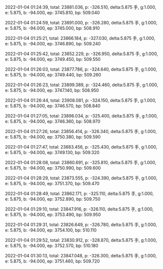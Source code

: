 2022-01-04 01:24:39, total: 23881.036, p: -326.510, delta:5.875 手, g:1.000, e: 5.875, b: -94.000, ep: 3745.810, bp: 509.040

2022-01-04 01:24:59, total: 23891.000, p: -326.280, delta:5.875 手, g:1.000, e: 5.875, b: -94.000, ep: 3745.000, bp: 508.910

2022-01-04 01:25:21, total: 23866.184, p: -327.030, delta:5.875 手, g:1.000, e: 5.875, b: -94.000, ep: 3746.890, bp: 509.240

2022-01-04 01:25:42, total: 23852.229, p: -326.950, delta:5.875 手, g:1.000, e: 5.875, b: -94.000, ep: 3749.450, bp: 509.550

2022-01-04 01:26:03, total: 23877.786, p: -324.640, delta:5.875 手, g:1.000, e: 5.875, b: -94.000, ep: 3749.440, bp: 509.260

2022-01-04 01:26:23, total: 23899.389, p: -324.460, delta:5.875 手, g:1.000, e: 5.875, b: -94.000, ep: 3747.140, bp: 508.950

2022-01-04 01:26:44, total: 23908.081, p: -324.150, delta:5.875 手, g:1.000, e: 5.875, b: -94.000, ep: 3746.570, bp: 508.840

2022-01-04 01:27:05, total: 23896.034, p: -325.400, delta:5.875 手, g:1.000, e: 5.875, b: -94.000, ep: 3746.360, bp: 508.970

2022-01-04 01:27:26, total: 23856.414, p: -326.340, delta:5.875 手, g:1.000, e: 5.875, b: -94.000, ep: 3750.380, bp: 509.590

2022-01-04 01:27:47, total: 23883.456, p: -325.430, delta:5.875 手, g:1.000, e: 5.875, b: -94.000, ep: 3749.130, bp: 509.320

2022-01-04 01:28:08, total: 23860.691, p: -325.810, delta:5.875 手, g:1.000, e: 5.875, b: -94.000, ep: 3750.990, bp: 509.600

2022-01-04 01:28:29, total: 23873.555, p: -324.390, delta:5.875 手, g:1.000, e: 5.875, b: -94.000, ep: 3751.370, bp: 509.470

2022-01-04 01:28:49, total: 23862.171, p: -325.110, delta:5.875 手, g:1.000, e: 5.875, b: -94.000, ep: 3752.890, bp: 509.750

2022-01-04 01:29:10, total: 23847.916, p: -326.110, delta:5.875 手, g:1.000, e: 5.875, b: -94.000, ep: 3753.490, bp: 509.950

2022-01-04 01:29:31, total: 23826.649, p: -326.780, delta:5.875 手, g:1.000, e: 5.875, b: -94.000, ep: 3754.100, bp: 510.110

2022-01-04 01:29:52, total: 23830.912, p: -328.870, delta:5.875 手, g:1.000, e: 5.875, b: -94.000, ep: 3752.570, bp: 510.180

2022-01-04 01:30:13, total: 23847.048, p: -326.300, delta:5.875 手, g:1.000, e: 5.875, b: -94.000, ep: 3751.460, bp: 509.720